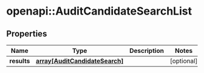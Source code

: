 # openapi::AuditCandidateSearchList


## Properties
Name | Type | Description | Notes
------------ | ------------- | ------------- | -------------
**results** | [**array[AuditCandidateSearch]**](AuditCandidateSearch.md) |  | [optional] 


